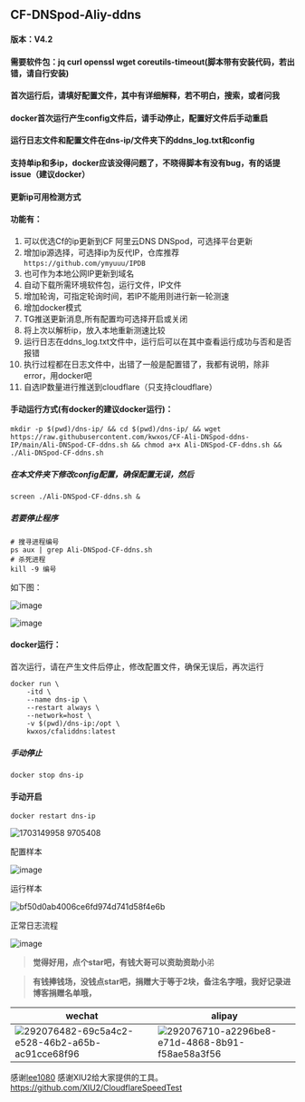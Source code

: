 ## CF-DNSpod-Aliy-ddns
#### 版本：V4.2
#### 需要软件包：jq curl openssl wget coreutils-timeout(脚本带有安装代码，若出错，请自行安装)
#### 首次运行后，请填好配置文件，其中有详细解释，若不明白，搜索，或者问我
#### docker首次运行产生config文件后，请手动停止，配置好文件后手动重启
#### 运行日志文件和配置文件在dns-ip/文件夹下的ddns_log.txt和config
#### 支持单ip和多ip，docker应该没得问题了，不晓得脚本有没有bug，有的话提issue（建议docker）
#### 更新ip可用检测方式
#### 功能有：
1. 可以优选Cf的ip更新到CF  阿里云DNS  DNSpod，可选择平台更新
2. 增加ip源选择，可选择ip为反代IP，仓库推荐
   `https://github.com/ymyuuu/IPDB`
3. 也可作为本地公网IP更新到域名
4. 自动下载所需环境软件包，运行文件，IP文件
5. 增加轮询，可指定轮询时间，若IP不能用则进行新一轮测速
6. 增加docker模式
7. TG推送更新消息,所有配置均可选择开启或关闭
8. 将上次以解析ip，放入本地重新测速比较
9. 运行日志在ddns_log.txt文件中，运行后可以在其中查看运行成功与否和是否报错
10. 执行过程都在日志文件中，出错了一般是配置错了，我都有说明，除非error，用docker吧
11. 自选IP数量进行推送到cloudflare（只支持cloudflare）
#### 手动运行方式(有docker的建议docker运行)：
```
mkdir -p $(pwd)/dns-ip/ && cd $(pwd)/dns-ip/ && wget https://raw.githubusercontent.com/kwxos/CF-Ali-DNSpod-ddns-IP/main/Ali-DNSpod-CF-ddns.sh && chmod a+x Ali-DNSpod-CF-ddns.sh && ./Ali-DNSpod-CF-ddns.sh
```
##### 在本文件夹下修改config配置，确保配置无误，然后
```
screen ./Ali-DNSpod-CF-ddns.sh &
```
##### 若要停止程序

```
# 搜寻进程编号
ps aux | grep Ali-DNSpod-CF-ddns.sh
# 杀死进程
kill -9 编号
```
如下图：

![image](https://github.com/kwxos/CF-Ali-DNSpod-ddns-IP/assets/102129419/3435a585-5a8d-44a7-b32c-9a58b4287880)

![image](https://github.com/kwxos/CF-Ali-DNSpod-ddns-IP/assets/102129419/fd82480e-68d3-4b6e-80ca-26dfd654241d)

#### docker运行：
首次运行，请在产生文件后停止，修改配置文件，确保无误后，再次运行
```
docker run \
    -itd \
    --name dns-ip \
    --restart always \
    --network=host \
    -v $(pwd)/dns-ip:/opt \
    kwxos/cfaliddns:latest
```
##### 手动停止
```
docker stop dns-ip
```
#### 手动开启
```
docker restart dns-ip
```

![1703149958 9705408](https://github.com/kwxos/CF-Ali-DNSpod-ddns-IP/assets/102129419/966d80fd-b57e-4d06-ae76-ca181558048b)

配置样本

![image](https://github.com/kwxos/CF-Ali-DNSpod-ddns-IP/assets/102129419/ce505721-adac-48ff-b538-bbb4754d5aad)

运行样本

![bf50d0ab4006ce6fd974d741d58f4e6b](https://github.com/kwxos/CF-Ali-DNSpod-ddns-IP/assets/102129419/38eb83aa-f9f0-4939-a0bb-1c501a4dfa54)

正常日志流程

![image](https://github.com/kwxos/CF-Ali-DNSpod-ddns-IP/assets/102129419/55c3643f-39d2-4067-b06f-8b3300b66f99)

> **觉得好用，点个star吧，有钱大哥可以资助资助小**弟

> **有钱捧钱场，没钱点star吧，捐赠大于等于2块，备注名字哦，我好记录进博客捐赠名单哦，**


| wechat | alipay |
| --- | --- |
![292076482-69c5a4c2-e528-46b2-a65b-ac91cce68f96](https://github.com/kwxos/CF-Ali-DNSpod-ddns-IP/assets/102129419/7cb79538-cdd2-4103-9b95-d5589d455f4d) | ![292076710-a2296be8-e71d-4868-8b91-f58ae58a3f56](https://github.com/kwxos/CF-Ali-DNSpod-ddns-IP/assets/102129419/4f240b53-0763-45e0-bb13-e50de73734f9) |

感谢[lee1080](https://github.com/lee1080)
感谢XIU2给大家提供的工具。 https://github.com/XIU2/CloudflareSpeedTest
